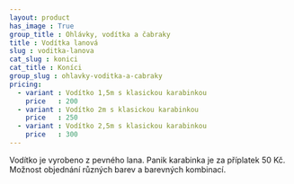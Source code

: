 ```yaml
---
layout: product
has_image : True
group_title : Ohlávky, vodítka a čabraky
title : Vodítka lanová
slug : voditka-lanova
cat_slug : konici
cat_title : Koníci
group_slug : ohlavky-voditka-a-cabraky
pricing:
  - variant : Vodítko 1,5m s klasickou karabinkou
    price   : 200
  - variant : Vodítko 2m s klasickou karabinkou
    price   : 250
  - variant : Vodítko 2,5m s klasickou karabinkou
    price   : 300
---
```


Vodítko je vyrobeno z pevného lana.
Panik karabinka je za příplatek 50&nbsp;Kč. 
Možnost objednání různých barev a barevných kombinací.


